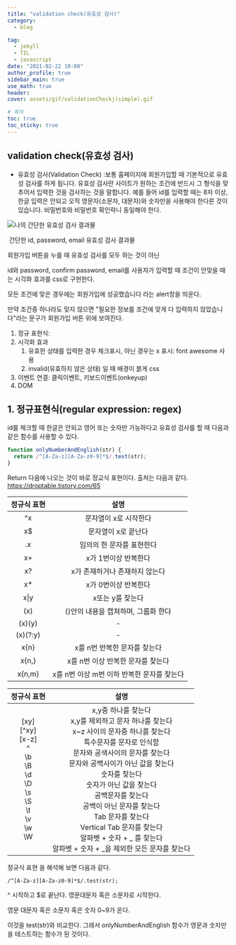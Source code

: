 ```yaml
---
title: "validation check(유효성 검사)"
category:
  - blog

tag:
  - jekyll
  - TIL
  - javascript
date: "2021-02-22 10:00"
author_profile: true
sidebar_main: true
use_math: true
header:
cover: assets/gif/validationCheckj(simple).gif

# 목차
toc: true  
toc_sticky: true 
---
```


## validation check(유효성 검사)



* 유효성 검사(Validation Check) :보통 홈페이지에 회원가입할 때 기본적으로 유효성 검사를 하게 됩니다. 유효성 검사란 사이트가 원하는 조건에 반드시 그 형식을 맞추어서 입력한 것을 검사하는 것을 말합니다. 예를 들어 id를 입력할 때는 8자 이상, 한글 입력은 안되고 오직 영문자(소문자, 대문자)와 숫자만을 사용해야 한다른 것이 있습니다. 비밀번호와 비밀번호 확인락니 동일해야 한다. 



![나의 간단한 유효성 검사 결과물](assets/gif/validationCheckj(simple).gif)

​                                   간단한 id, password, email 유효성 검사 결과물

회원가입 버튼을 누를 때 유효성 검사를 모두 하는 것이 아닌

id와 password, confirm password, email를 사용자가 입력할 때 조건이 안맞을 때는 시각화 효과를 css로 구현한다. 

모든 조건에 맞은 경우에는 회원가입에 성공했습니다 라는 alert창을 띄운다. 

만약 조건중 하나라도 맞지 않으면 "필요한 정보를 조건에 맞게 다 입력하지 않았습니다"라는 문구가 회원가입 버튼 위에 보여진다. 

1. 정규 표현식: 
2. 시각화 효과
   1. 유효한 상태를 입력한 경우 체크표시, 아닌 경우는 x 표시: font awesome 사용
   2. invalid(유효하지 않은 상태) 일 때 배경이 붉게 css
3. 이벤트 연결: 클릭이벤트, 키보드이벤트(onkeyup)
4. DOM

## 1. 정규표현식(regular expression: regex)

id를 체크할 때 한글은 안되고 영어 또는 숫자만 가능하다고 유효성 검사를 할 때 다음과 같은 함수를 사용할 수 있다. 

```js
function onlyNumberAndEnglish(str) {
  return /^[A-Za-z][A-Za-z0-9]*$/.test(str);
}
```

Return 다음에 나오는 것이 바로 정교식 표현이다. 출처는 다음과 같다. https://droptable.tistory.com/65



| 정규식 표현 |                    설명                    |
| :---------: | :----------------------------------------: |
|     ^x      |           문자열이 x로 시작한다            |
|     x$      |            문자열이 x로 끝난다             |
|     .x      |         임의의 한 문자를 표현한다          |
|     x+      |            x가 1번이상 반복한다            |
|     x?      |       x가 존재하거나 존재하지 않는다       |
|     x*      |            x가 0번이상 반복한다            |
|    x\|y     |              x또는 y를 찾는다              |
|     (x)     |    ()안의 내용을 캡쳐하며, 그룹화 한다     |
|   (x)(y)    |                     -                      |
|  (x)(?:y)   |                     -                      |
|    x{n}     |        x를 n번 반복한 문자를 찾는다        |
|    x{n,}    |     x를 n번 이상 반복한 문자를 찾는다      |
|   x{n,m}    | x를 n번 이상 m번 이하 반복한 문자를 찾는다 |

|                         정규식 표현                          |                             설명                             |
| :----------------------------------------------------------: | :----------------------------------------------------------: |
| [xy]<br/>[^xy]<br/>[x-z]<br/>\^<br/>\b<br/>\B<br/>\d<br/>\D<br/>\s<br/>\S<br/>\t<br/>\v<br/>\w<br/>\W | x,y중 하나를 찾는다<br/>x,y를 제외하고 문자 하나를 찾는다<br/>x~z 사이의 문자중 하나를 찾는다<br/>특수문자를 문자로 인식함<br/>문자와 공색사이의 문자를 찾는다<br/>문자와 공백사이가 아닌 값을 찾는다<br/>숫자를 찾는다<br/>숫자가 아닌 값을 찾는다<br/>공백문자를 찾는다<br/>공백이 아닌 문자를 찾는다<br/>Tab 문자를 찾는다<br/>Vertical Tab 문자를 찾는다<br/>알파벳 + 숫자 + _ 를 찾는다<br/>알파벳 + 숫자 + _을 제외한 모든 문자를 찾는다 |

정규식 표현  을 해석해 보면 다음과 같다. 

``` /^[A-Za-z][A-Za-z0-9]*$/.test(str); ```



^ 시작하고 $로 끝난다. 영문대문자 혹은 소문자로 시작한다. 

영문 대문자 혹은 소문자 혹은 숫자 0~9가 온다. 

이것을 test(str)와 비교한다. 그래서 onlyNumberAndEnglish 함수가 영문과 숫자만을 테스트하는 함수가 된 것이다. 



